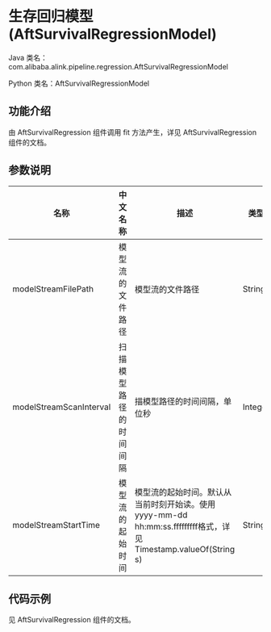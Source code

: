 # 生存回归模型 (AftSurvivalRegressionModel)
Java 类名：com.alibaba.alink.pipeline.regression.AftSurvivalRegressionModel

Python 类名：AftSurvivalRegressionModel


## 功能介绍
由 AftSurvivalRegression 组件调用 fit 方法产生，详见 AftSurvivalRegression 组件的文档。


## 参数说明
| 名称 | 中文名称 | 描述 | 类型 | 是否必须？ | 默认值 |
| --- | --- | --- | --- | --- | --- |
| modelStreamFilePath | 模型流的文件路径 | 模型流的文件路径 | String |  | null |
| modelStreamScanInterval | 扫描模型路径的时间间隔 | 描模型路径的时间间隔，单位秒 | Integer |  | 10 |
| modelStreamStartTime | 模型流的起始时间 | 模型流的起始时间。默认从当前时刻开始读。使用yyyy-mm-dd hh:mm:ss.fffffffff格式，详见Timestamp.valueOf(String s) | String |  | null |


## 代码示例
见 AftSurvivalRegression 组件的文档。

